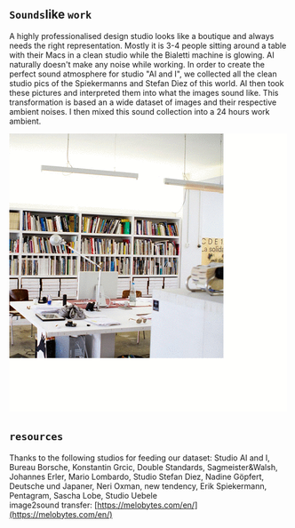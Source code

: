 ## `Sounds`like `work`

A highly professionalised design studio looks like a boutique and always needs the right representation. Mostly it is 3-4 people sitting around a table with their Macs in a clean studio while the Bialetti machine is glowing.
AI naturally doesn't make any noise while working. In order to create the perfect sound atmosphere for studio "AI and I", we collected all the clean studio pics of the Spiekermanns and Stefan Diez of this world. AI then took these pictures and interpreted them into what the images sound like. This transformation is based an a wide dataset of images and their respective ambient noises. I then mixed this sound collection into a 24 hours work ambient.

![a](img/studio.gif)

## `resources`   
Thanks to the following studios for feeding our dataset: Studio AI and I, Bureau Borsche, Konstantin Grcic, Double Standards, Sagmeister&Walsh, Johannes Erler, Mario Lombardo, Studio Stefan Diez, Nadine Göpfert, Deutsche und Japaner, Neri Oxman, new tendency, Erik Spiekermann, Pentagram, Sascha Lobe, Studio Uebele   
image2sound transfer: [https://melobytes.com/en/](https://melobytes.com/en/)


<!-- There is this highly mystifacted clichee of a professional design studio – a super clean room  -->
